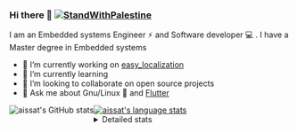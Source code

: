 <!--[![Stand With Palestine](https://raw.githubusercontent.com/TheBSD/StandWithPalestine/main/banner-no-action.svg)](https://thebsd.github.io/StandWithPalestine)-->
### Hi there 👋   [![StandWithPalestine](https://raw.githubusercontent.com/TheBSD/StandWithPalestine/main/badges/StandWithPalestine.svg)](https://github.com/TheBSD/StandWithPalestine/blob/main/docs/README.md)

I am an Embedded systems Engineer ⚡️ and Software developer 💻 . I have a Master degree in Embedded systems
- 🔭 I’m currently working on [easy_localization](https://pub.dev/packages/easy_localization)
- 🌱 I’m currently learning 
- 👯 I’m looking to collaborate on open source projects
- 💬 Ask me about  Gnu/Linux 🐧 and [Flutter](https://flutter.dev) 

<a href="https://profile-summary-for-github.com/user/aissat">
  <img align="left" height="170px" src="https://github-readme-stats.vercel.app/api?username=aissat&show_icons=true&line_height=27&count_private=true&include_all_commits=true" alt="aissat's GitHub stats"/>
  <img src="https://github-readme-stats.vercel.app/api/top-langs/?username=aissat&hide_langs_below=5&layout=compact" alt="aissat's language stats"/>
</a>

<details>
<summary>Detailed stats</summary>
 

### 🧐 Waka Stats

<!--START_SECTION:waka-->
![Code Time](http://img.shields.io/badge/Code%20Time-6%2C668%20hrs%2057%20mins-blue)

![Profile Views](http://img.shields.io/badge/Profile%20Views-0-blue)

![Lines of code](https://img.shields.io/badge/From%20Hello%20World%20I%27ve%20Written-2.2%20million%20lines%20of%20code-blue)

**🐱 My GitHub Data** 

> 📦 123.3 kB Used in GitHub's Storage 
 > 
> 🏆 18 Contributions in the Year 2025
 > 
> 💼 Opted to Hire
 > 
> 📜 172 Public Repositories 
 > 
> 🔑 33 Private Repositories 
 > 
**I'm a Night 🦉** 

```text
🌞 Morning                596 commits         ██░░░░░░░░░░░░░░░░░░░░░░░   07.56 % 
🌆 Daytime                1372 commits        ████░░░░░░░░░░░░░░░░░░░░░   17.39 % 
🌃 Evening                3297 commits        ██████████░░░░░░░░░░░░░░░   41.80 % 
🌙 Night                  2623 commits        ████████░░░░░░░░░░░░░░░░░   33.25 % 
```
📅 **I'm Most Productive on Thursday** 

```text
Monday                   729 commits         ██░░░░░░░░░░░░░░░░░░░░░░░   09.24 % 
Tuesday                  1227 commits        ████░░░░░░░░░░░░░░░░░░░░░   15.56 % 
Wednesday                989 commits         ███░░░░░░░░░░░░░░░░░░░░░░   12.54 % 
Thursday                 1586 commits        █████░░░░░░░░░░░░░░░░░░░░   20.11 % 
Friday                   1323 commits        ████░░░░░░░░░░░░░░░░░░░░░   16.77 % 
Saturday                 1300 commits        ████░░░░░░░░░░░░░░░░░░░░░   16.48 % 
Sunday                   734 commits         ██░░░░░░░░░░░░░░░░░░░░░░░   09.31 % 
```


📊 **This Week I Spent My Time On** 

```text
🕑︎ Time Zone: Africa/Algiers

💬 Programming Languages: 
No Activity Tracked This Week

🔥 Editors: 
No Activity Tracked This Week

💻 Operating System: 
No Activity Tracked This Week
```

**I Mostly Code in Dart** 

```text
Dart                     34 repos            ████████░░░░░░░░░░░░░░░░░   31.78 % 
C++                      11 repos            ███░░░░░░░░░░░░░░░░░░░░░░   10.28 % 
TypeScript               11 repos            ███░░░░░░░░░░░░░░░░░░░░░░   10.28 % 
JavaScript               7 repos             ██░░░░░░░░░░░░░░░░░░░░░░░   06.54 % 
Rust                     3 repos             █░░░░░░░░░░░░░░░░░░░░░░░░   02.80 % 
```



**Timeline**

![Lines of Code chart](https://raw.githubusercontent.com/aissat/aissat/master/assets/bar_graph.png)


 Last Updated on 05/04/2025 01:17:15 UTC
<!--END_SECTION:waka-->

</details>
